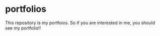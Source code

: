 # portfolios
This repository is my portfoios.
So if you are interested in me, you should see my portfolio!!

